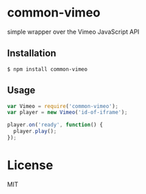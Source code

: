 # common-vimeo

simple wrapper over the Vimeo JavaScript API


## Installation

```
$ npm install common-vimeo
```

## Usage


```js
var Vimeo = require('common-vimeo');
var player = new Vimeo('id-of-iframe');

player.on('ready', function() {
  player.play();
});

```

# License

  MIT
